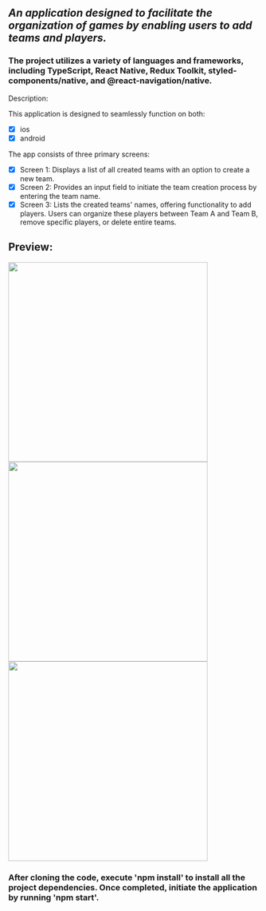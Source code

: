 ## *An application designed to facilitate the organization of games by enabling users to add teams and players.*

<h3> The project utilizes a variety of languages and frameworks, including TypeScript, React Native, Redux Toolkit, styled-components/native, and @react-navigation/native. </h2>
<p>Description: </p>
<p>This application is designed to seamlessly function on both: </p>

- [x] ios
- [x] android

<p>The app consists of three primary screens:</p>

- [x] Screen 1: Displays a list of all created teams with an option to create a new team.
- [x] Screen 2: Provides an input field to initiate the team creation process by entering the team name.
- [x] Screen 3: Lists the created teams' names, offering functionality to add players. Users can organize these players between Team A and Team B, remove specific players, or delete entire teams. 

## Preview: 

<img src = "https://github.com/josefcode/react-native-first-app/assets/81826528/bdf9a1f6-225c-4c59-9828-bc4f35cae33f" style = "height: 400px" >
<img src = "https://github.com/josefcode/react-native-first-app/assets/81826528/8896c131-3e09-4ece-9fbf-e492748186ae" style = "height: 400px" >
<img src = "https://github.com/josefcode/react-native-first-app/assets/81826528/3b49bd80-9f9b-4844-8bd6-0f40e395c065" style = "height: 400px" >







### After cloning the code, execute 'npm install' to install all the project dependencies. Once completed, initiate the application by running 'npm start'.


